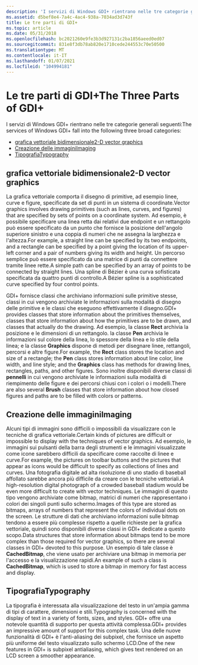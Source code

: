 ```yaml
---
description: 'I servizi di Windows GDI+ rientrano nelle tre categorie generali seguenti:'
ms.assetid: d5bef8e4-7a4c-4ac4-938a-7034ad3d743f
title: Le tre parti di GDI+
ms.topic: article
ms.date: 05/31/2018
ms.openlocfilehash: bc2021260e9fe3b3d927131c2ba1856aeed0ed07
ms.sourcegitcommit: 831e8f3db78ab820e1710cede244553c70e50500
ms.translationtype: MT
ms.contentlocale: it-IT
ms.lasthandoff: 01/07/2021
ms.locfileid: "104994181"
---
```

# <a name="the-three-parts-of-gdi"></a><span data-ttu-id="41799-103">Le tre parti di GDI+</span><span class="sxs-lookup"><span data-stu-id="41799-103">The Three Parts of GDI+</span></span>

<span data-ttu-id="41799-104">I servizi di Windows GDI+ rientrano nelle tre categorie generali seguenti:</span><span class="sxs-lookup"><span data-stu-id="41799-104">The services of Windows GDI+ fall into the following three broad categories:</span></span>

-   [<span data-ttu-id="41799-105">grafica vettoriale bidimensionale</span><span class="sxs-lookup"><span data-stu-id="41799-105">2-D vector graphics</span></span>](#2-d-vector-graphics)
-   [<span data-ttu-id="41799-106">Creazione delle immagini</span><span class="sxs-lookup"><span data-stu-id="41799-106">Imaging</span></span>](#imaging)
-   [<span data-ttu-id="41799-107">Tipografia</span><span class="sxs-lookup"><span data-stu-id="41799-107">Typography</span></span>](#typography)

## <a name="2-d-vector-graphics"></a><span data-ttu-id="41799-108">grafica vettoriale bidimensionale</span><span class="sxs-lookup"><span data-stu-id="41799-108">2-D vector graphics</span></span>

<span data-ttu-id="41799-109">La grafica vettoriale comporta il disegno di primitive, ad esempio linee, curve e figure, specificate da set di punti in un sistema di coordinate.</span><span class="sxs-lookup"><span data-stu-id="41799-109">Vector graphics involves drawing primitives (such as lines, curves, and figures) that are specified by sets of points on a coordinate system.</span></span> <span data-ttu-id="41799-110">Ad esempio, è possibile specificare una linea retta dai relativi due endpoint e un rettangolo può essere specificato da un punto che fornisce la posizione dell'angolo superiore sinistro e una coppia di numeri che ne assegna la larghezza e l'altezza.</span><span class="sxs-lookup"><span data-stu-id="41799-110">For example, a straight line can be specified by its two endpoints, and a rectangle can be specified by a point giving the location of its upper-left corner and a pair of numbers giving its width and height.</span></span> <span data-ttu-id="41799-111">Un percorso semplice può essere specificato da una matrice di punti da connettere tramite linee rette.</span><span class="sxs-lookup"><span data-stu-id="41799-111">A simple path can be specified by an array of points to be connected by straight lines.</span></span> <span data-ttu-id="41799-112">Una spline di Bézier è una curva sofisticata specificata da quattro punti di controllo.</span><span class="sxs-lookup"><span data-stu-id="41799-112">A Bézier spline is a sophisticated curve specified by four control points.</span></span>

<span data-ttu-id="41799-113">GDI+ fornisce classi che archiviano informazioni sulle primitive stesse, classi in cui vengono archiviate le informazioni sulla modalità di disegno delle primitive e le classi che eseguono effettivamente il disegno.</span><span class="sxs-lookup"><span data-stu-id="41799-113">GDI+ provides classes that store information about the primitives themselves, classes that store information about how the primitives are to be drawn, and classes that actually do the drawing.</span></span> <span data-ttu-id="41799-114">Ad esempio, la classe **Rect** archivia la posizione e le dimensioni di un rettangolo. la classe **Pen** archivia le informazioni sul colore della linea, lo spessore della linea e lo stile della linea; e la classe **Graphics** dispone di metodi per disegnare linee, rettangoli, percorsi e altre figure.</span><span class="sxs-lookup"><span data-stu-id="41799-114">For example, the **Rect** class stores the location and size of a rectangle; the **Pen** class stores information about line color, line width, and line style; and the **Graphics** class has methods for drawing lines, rectangles, paths, and other figures.</span></span> <span data-ttu-id="41799-115">Sono inoltre disponibili diverse classi di **pennelli** in cui vengono archiviate le informazioni sulla modalità di riempimento delle figure e dei percorsi chiusi con i colori o i modelli.</span><span class="sxs-lookup"><span data-stu-id="41799-115">There are also several **Brush** classes that store information about how closed figures and paths are to be filled with colors or patterns.</span></span>

## <a name="imaging"></a><span data-ttu-id="41799-116">Creazione delle immagini</span><span class="sxs-lookup"><span data-stu-id="41799-116">Imaging</span></span>

<span data-ttu-id="41799-117">Alcuni tipi di immagini sono difficili o impossibili da visualizzare con le tecniche di grafica vettoriale.</span><span class="sxs-lookup"><span data-stu-id="41799-117">Certain kinds of pictures are difficult or impossible to display with the techniques of vector graphics.</span></span> <span data-ttu-id="41799-118">Ad esempio, le immagini sui pulsanti della barra degli strumenti e le immagini visualizzate come icone sarebbero difficili da specificare come raccolte di linee e curve.</span><span class="sxs-lookup"><span data-stu-id="41799-118">For example, the pictures on toolbar buttons and the pictures that appear as icons would be difficult to specify as collections of lines and curves.</span></span> <span data-ttu-id="41799-119">Una fotografia digitale ad alta risoluzione di uno stadio di baseball affollato sarebbe ancora più difficile da creare con le tecniche vettoriali.</span><span class="sxs-lookup"><span data-stu-id="41799-119">A high-resolution digital photograph of a crowded baseball stadium would be even more difficult to create with vector techniques.</span></span> <span data-ttu-id="41799-120">Le immagini di questo tipo vengono archiviate come bitmap, matrici di numeri che rappresentano i colori dei singoli punti sullo schermo.</span><span class="sxs-lookup"><span data-stu-id="41799-120">Images of this type are stored as bitmaps, arrays of numbers that represent the colors of individual dots on the screen.</span></span> <span data-ttu-id="41799-121">Le strutture di dati che archiviano informazioni sulle bitmap tendono a essere più complesse rispetto a quelle richieste per la grafica vettoriale, quindi sono disponibili diverse classi in GDI+ dedicate a questo scopo.</span><span class="sxs-lookup"><span data-stu-id="41799-121">Data structures that store information about bitmaps tend to be more complex than those required for vector graphics, so there are several classes in GDI+ devoted to this purpose.</span></span> <span data-ttu-id="41799-122">Un esempio di tale classe è **CachedBitmap**, che viene usato per archiviare una bitmap in memoria per l'accesso e la visualizzazione rapidi.</span><span class="sxs-lookup"><span data-stu-id="41799-122">An example of such a class is **CachedBitmap**, which is used to store a bitmap in memory for fast access and display.</span></span>

## <a name="typography"></a><span data-ttu-id="41799-123">Tipografia</span><span class="sxs-lookup"><span data-stu-id="41799-123">Typography</span></span>

<span data-ttu-id="41799-124">La tipografia è interessata alla visualizzazione del testo in un'ampia gamma di tipi di carattere, dimensioni e stili.</span><span class="sxs-lookup"><span data-stu-id="41799-124">Typography is concerned with the display of text in a variety of fonts, sizes, and styles.</span></span> <span data-ttu-id="41799-125">GDI+ offre una notevole quantità di supporto per questa attività complessa.</span><span class="sxs-lookup"><span data-stu-id="41799-125">GDI+ provides an impressive amount of support for this complex task.</span></span> <span data-ttu-id="41799-126">Una delle nuove funzionalità di GDI+ è l'anti-aliasing dei subpixel, che fornisce un aspetto più uniforme del testo visualizzato sullo schermo LCD.</span><span class="sxs-lookup"><span data-stu-id="41799-126">One of the new features in GDI+ is subpixel antialiasing, which gives text rendered on an LCD screen a smoother appearance.</span></span>

 

 



